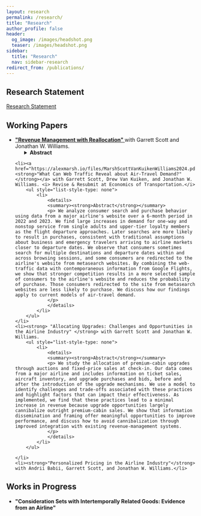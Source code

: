 ```yaml
---
layout: research
permalink: /research/
title: "Research"
author_profile: false
header:
  og_image: /images/headshot.png
  teaser: /images/headshot.png
sidebar:
  title: "Research"
  nav: sidebar-research
redirect_from: /publications/
---
```


## Research Statement

[Research Statement](https://alexmarsh.io/files/AlexMarshResearchStatement.pdf)

## Working Papers

<ul>
	<li><a href="https://alexmarsh.io/files/AlexMarshJMP.pdf"><strong> "Revenue Management with Reallocation" </strong></a> with Garrett Scott and Jonathan W. Williams. 
	<ul style="list-style-type: none"> 
			<li>
				<details>
				<summary><strong>Abstract</strong></summary>
				<p> We develop a model to study the trade-offs associated with introducing re-allocative mechanisms into dynamic-pricing environments with heterogeneous goods and strategic consumers. Our focus is on airlines that sell seats in vertically-differentiated cabins and provide upgrade opportunities after an initial purchase via auctions and fixed-price sales. If consumers anticipate opportunities for an improved reallocation and reduce outright purchases of premium seats, the screening intention of dynamically-set prices can be undermined to create circumstances with a greater probability of upgrades and an ambiguous impact on profits. To study ways to adapt these mechanisms to better complement dynamic-pricing practices, we estimate the model's structural parameters using proprietary data from an airline that includes the price for each itinerary, daily cabin-specific seat inventories for each flight, bids and purchases of upgrades, and information on visits and purchases on the airlines' website. We find that the mechanisms, as implemented, transfer a modest amount of surplus from the airline to consumers. In counterfactual calculations, we explore two ways to improve integration and performance. We find that profits and total welfare increase by either introducing state-specific reserve values to provide commitment for the airline to make the auction less accommodating to strategic consumers or making pricing policies dependent on submitted bids to internalize the option value of the auction while setting prices.
				</p>
				</details>
			</li>
		</ul>
	</li>

	<li><a href="https://alexmarsh.io/files/MarshScottVanKuikenWilliams2024.pdf"><strong>"What Can Web Traffic Reveal about Air-Travel Demand?"</strong></a> with Garrett Scott, Drew Van Kuiken, and Jonathan W. Williams. <i> Revise & Resubmit at Economics of Transportation.</i>
		<ul style="list-style-type: none"> 
			<li>
				<details>
				<summary><strong>Abstract</strong></summary>
				<p> We analyze consumer search and purchase behavior using data from a major airline's website over a 6-month period in 2022 and 2023. We find large increases in demand for one-way and nonstop service from single adults and upper-tier loyalty members as the flight departure approaches. Later searches are more likely to result in purchases, consistent with traditional assumptions about business and emergency travelers arriving to airline markets closer to departure dates. We observe that consumers sometimes search for multiple destinations and departure dates within and across browsing sessions, and some consumers are redirected to the airline's website from metasearch websites. By combining the web-traffic data with contemporaneous information from Google Flights, we show that stronger competition results in a more selected sample of consumers to the airline's website and reduces the probability of purchase. Those consumers redirected to the site from metasearch websites are less likely to purchase. We discuss how our findings apply to current models of air-travel demand. 
				</p>
				</details>
			</li>
		</ul>
	</li>
	<li><strong> "Allocating Upgrades: Challenges and Opportunities in the Airline Industry" </strong> with Garrett Scott and Jonathan W. Williams.
		<ul style="list-style-type: none"> 
			<li>
				<details>
				<summary><strong>Abstract</strong></summary>
				<p> We study the allocation of premium-cabin upgrades through auctions and fixed-price sales at check-in. Our data comes from a major airline and includes information on ticket sales, aircraft inventory, and upgrade purchases and bids, before and after the introduction of the upgrade mechanisms. We use a model to identify challenges and trade-offs associated with these practices and highlight factors that can impact their effectiveness. As implemented, we find that these practices lead to a minimal increase in revenue because upgrade opportunities largely cannibalize outright premium-cabin sales. We show that information dissemination and framing offer meaningful opportunities to improve performance, and discuss how to avoid cannibalization through improved integration with existing revenue-management systems.  
				</p>
				</details>
			</li>
		</ul>
	
	</li>
	<li><strong>"Personalized Pricing in the Airline Industry"</strong> with Andrii Babii, Garrett Scott, and Jonathan W. Williams.</li>
</ul>




## Works in Progress
<ul>
	<li><strong> "Consideration Sets with Intertemporally Related Goods: Evidence from an Airline"</strong></li>

</ul>